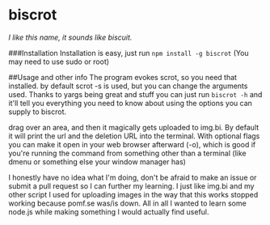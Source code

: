 biscrot
=======
*I like this name, it sounds like biscuit.*

###Installation
Installation is easy, just run
`npm install -g biscrot`
(You may need to use sudo or root)

##Usage and other info
The program evokes scrot, so you need that installed. by default scrot -s is used, but you can change the arguments used. Thanks to yargs being great and stuff you can just run `biscrot -h` and it'll tell you everything you need to know about using the options you can supply to biscrot.

drag over an area, and then it magically gets uploaded to img.bi. By default it will print the url and the deletion URL into the terminal. With optional flags you can make it open in your web browser afterward (-o), which is good if you're running the command from something other than a terminal (like dmenu or something else your window manager has)

I honestly have no idea what I'm doing, don't be afraid to make an issue or submit a pull request so I can further my learning. I just like img.bi and my other script I used for uploading images in the way that this works stopped working because pomf.se was/is down. All in all I wanted to learn some node.js while making something I would actually find useful.
